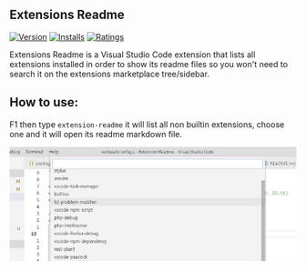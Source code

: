 Extensions Readme
-----------------
[![Version](https://vsmarketplacebadge.apphb.com/version/vhanla.extensions-readme.svg)](https://marketplace.visualstudio.com/items?itemName=vhanla.extensions-readme)
[![Installs](https://vsmarketplacebadge.apphb.com/installs/vhanla.extensions-readme.svg)](https://marketplace.visualstudio.com/items?itemName=vhanla.extensions-readme)
[![Ratings](https://vsmarketplacebadge.apphb.com/rating/vhanla.extensions-readme.svg)](https://marketplace.visualstudio.com/items?itemName=vhanla.extensions-readme)

Extensions Readme is a Visual Studio Code extension that lists all extensions installed in order to show its readme files so you won't need to search it on the extensions marketplace tree/sidebar.

How to use:
----------

F1 then type `extension-readme` it will list all non builtin extensions, choose one and it will open its readme markdown file.

![preview](https://github.com/vhanla/vscode-extensions-readme/blob/master/images/preview.jpg?raw=true)

